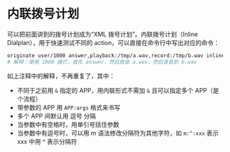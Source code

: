 # 内联拨号计划

可以把前面讲到的拨号计划成为“XML 拨号计划”。内联拨号计划（Inline Dialplan），用于快速测试不同的 action，可以直接在命令行中写出对应的命令：

```sh
originate user/1000 answer,playback:/tmp/a.wav,record:/tmp/b.wav inline
# 解释：使用 1000 拨打，首先 answer，然后放音 a.wav，然后录音到 b.wav
```

如上注释中的解释，不再重复了，其中：
- 不同于之前用 `&` 指定的 APP，用内联形式不需加 `&` 且可以指定多个 APP（是个流程）
- 带参数的 APP 用 `APP:args` 格式来书写
- 多个 APP 间默认用 逗号 分隔
- 当参数中有空格时，用单引号括住参数
- 当参数中有逗号时，可以用 m 语法修改分隔符为其他字符，如 `m:^:xxx` 表示 xxx 中用 ^ 表示分隔符
